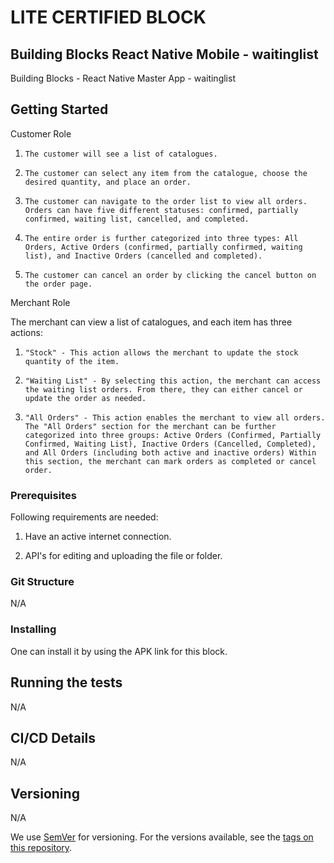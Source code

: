 # LITE CERTIFIED BLOCK

## Building Blocks React Native Mobile - waitinglist

  

Building Blocks - React Native Master App - waitinglist

  

## Getting Started

Customer Role

1. `The customer will see a list of catalogues.`

2. `The customer can select any item from the catalogue, choose the desired quantity, and place an order.`
3. `The customer can navigate to the order list to view all orders. Orders can have five different statuses: confirmed, partially confirmed, waiting list, cancelled, and completed.`
4. `The entire order is further categorized into three types: All Orders, Active Orders (confirmed, partially confirmed, waiting list), and Inactive Orders (cancelled and completed).` 
5. `The customer can cancel an order by clicking the cancel button on the order page.`

Merchant Role

The merchant can view a list of catalogues, and each item has three actions:

1. `"Stock" - This action allows the merchant to update the stock quantity of the item.` 

2.  `"Waiting List" - By selecting this action, the merchant can access the waiting list orders. From there, they can either cancel or update the order as needed. `
3. `"All Orders" - This action enables the merchant to view all orders. The "All Orders" section for the merchant can be further categorized into three groups: Active Orders (Confirmed, Partially Confirmed, Waiting List), Inactive Orders (Cancelled, Completed), and All Orders (including both active and inactive orders) Within this section, the merchant can mark orders as completed or cancel order.`

### Prerequisites

Following requirements are needed:

  

1. Have an active internet connection.

2. API's for editing and uploading the file or folder.

### Git Structure

N/A

### Installing

One can install it by using the APK link for this block.

## Running the tests

N/A

## CI/CD Details

N/A

## Versioning

N/A

We use [SemVer](http://semver.org/) for versioning. For the versions available, see the [tags on this repository](https://github.com/your/project/tags).
